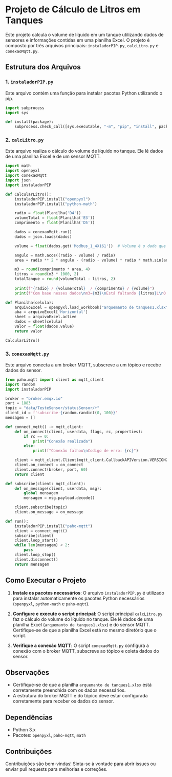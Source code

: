 
# Projeto de Cálculo de Litros em Tanques

Este projeto calcula o volume de líquido em um tanque utilizando dados de sensores e informações contidas em uma planilha Excel. O projeto é composto por três arquivos principais: `instaladorPIP.py`, `calcLitro.py` e `conexaoMqtt.py`.

## Estrutura dos Arquivos

### 1. `instaladorPIP.py`

Este arquivo contém uma função para instalar pacotes Python utilizando o pip.

```python
import subprocess
import sys

def install(package):
    subprocess.check_call([sys.executable, "-m", "pip", "install", package])
```

### 2. `calcLitro.py`

Este arquivo realiza o cálculo do volume de líquido no tanque. Ele lê dados de uma planilha Excel e de um sensor MQTT.

```python
import math
import openpyxl
import conexaoMqtt
import json
import instaladorPIP

def CalcularLitro():
    instaladorPIP.install("openpyxl")
    instaladorPIP.install("python-math")

    radio = float(Planilha('D4'))
    volumeTotal = float(Planilha('E3'))
    comprimento = float(Planilha('D5'))

    dados = conexaoMqtt.run()
    dados = json.loads(dados)

    volume = float(dados.get('Modbus_1_4X161'))  # Volume é o dado que o sensor coleta

    angulo = math.acos((radio - volume) / radio)
    area = radio ** 2 * angulo - (radio - volume) * radio * math.sin(angulo)

    m3 = round(comprimento * area, 4)
    litros = round(m3 * 1000, 2)
    totalTanque = round(volumeTotal - litros, 2)
    
    print(f"{radio} / {volumeTotal}  / {comprimento} / {volume}")
    print(f"Com base nesses dados\nm3={m3}\nEstá faltando {litros}L\nO tanque possui {totalTanque}")

def Planilha(celula):
    arquivoExcel = openpyxl.load_workbook("arquemanto de tanques1.xlsx", data_only=True)
    aba = arquivoExcel['Horizontal']
    sheet = arquivoExcel.active
    dados = sheet[celula]
    valor = float(dados.value)
    return valor

CalcularLitro()
```

### 3. `conexaoMqtt.py`

Este arquivo conecta a um broker MQTT, subscreve a um tópico e recebe dados do sensor.

```python
from paho.mqtt import client as mqtt_client
import random 
import instaladorPIP

broker = "broker.emqx.io"
port = 1883
topic = "data/TesteSensor/statusSensor/+"
client_id = f'subscribe-{random.randint(0, 100)}'
mensagem = []

def connect_mqtt() -> mqtt_client:
    def on_connect(client, userdata, flags, rc, properties):
        if rc == 0:
            print("Conexão realizada")
        else:
            print(f"Conexão falhou\nCodigo de erro: {rc}")

    client = mqtt_client.Client(mqtt_client.CallbackAPIVersion.VERSION2, client_id)
    client.on_connect = on_connect
    client.connect(broker, port, 60)
    return client

def subscribe(client: mqtt_client):
    def on_message(client, userdata, msg):
        global mensagem 
        mensagem = msg.payload.decode()

    client.subscribe(topic)
    client.on_message = on_message

def run():
    instaladorPIP.install("paho-mqtt")
    client = connect_mqtt()
    subscribe(client)
    client.loop_start()
    while len(mensagem) < 2: 
        pass
    client.loop_stop()
    client.disconnect()
    return mensagem
```

## Como Executar o Projeto

1. **Instale os pacotes necessários**: O arquivo `instaladorPIP.py` é utilizado para instalar automaticamente os pacotes Python necessários (`openpyxl`, `python-math` e `paho-mqtt`).

2. **Configure e execute o script principal**: O script principal `calcLitro.py` faz o cálculo do volume do líquido no tanque. Ele lê dados de uma planilha Excel (`arquemanto de tanques1.xlsx`) e do sensor MQTT. Certifique-se de que a planilha Excel está no mesmo diretório que o script.

3. **Verifique a conexão MQTT**: O script `conexaoMqtt.py` configura a conexão com o broker MQTT, subscreve ao tópico e coleta dados do sensor.

## Observações

- Certifique-se de que a planilha `arquemanto de tanques1.xlsx` está corretamente preenchida com os dados necessários.
- A estrutura do broker MQTT e do tópico deve estar configurada corretamente para receber os dados do sensor.

## Dependências

- Python 3.x
- Pacotes: `openpyxl`, `paho-mqtt`, `math`

## Contribuições

Contribuições são bem-vindas! Sinta-se à vontade para abrir issues ou enviar pull requests para melhorias e correções.
